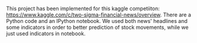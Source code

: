 This project has been implemented for this kaggle competiiton:
https://www.kaggle.com/c/two-sigma-financial-news/overview.
There are a Python code and an IPython notebook. We used both news' headlines and some indicators in order to better prediction of stock movements, while we just used indicators in notebook.
